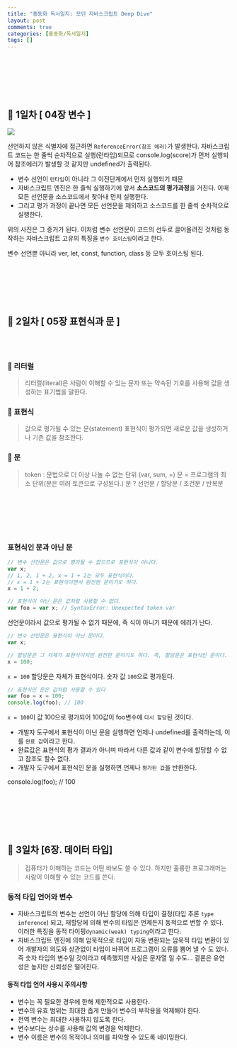 ```yaml
---
title: "홍동화 독서일지: 모던 자바스크립트 Deep Dive"
layout: post
comments: true
categories: [홍동화/독서일지]
tags: []
---
```


<br/><br/><br/><br/><br/>

## 📌 1일차 [ 04장 변수 ]
![](https://velog.velcdn.com/images/fairytale779/post/3e9c1c86-bd5f-4a83-8ea3-9806a9e1b904/image.png)

선언하지 않은 식별자에 접근하면 `ReferenceError(참조 에러)`가 발생한다. 
자바스크립트 코드는 한 줄씩 순차적으로 실행(런타임)되므로 console.log(score)가 먼저 실행되어 참조에러가 발생할 것 같지만 undefined가 출력된다.

- 변수 선언이 `런타임`이 아니라 그 이전단계에서 먼저 실행되기 때문
- 자바스크립트 엔진은 한 줄씩 실행하기에 앞서 **소스코드의 평가과정**을 거친다. 이때 모든 선언문을 소스코드에서 찾아내 먼저 실행한다.
- 그리고 평가 과정이 끝나면 모든 선언문을 제외하고 소스코드를 한 줄씩 순차적으로 실행한다.

위의 사진은 그 증거가 된다.
이처럼 변수 선언문이 코드의 선두로 끌어올려진 것처럼 동작하는 자바스크립트 고유의 특징을 `변수 호이스팅`이라고 한다.

변수 선언뿐 아니라 ver, let, const, function, class 등 모두 호이스팅 된다.


<br/><br/><br/><br/><br/>



## 📌 2일차 [ 05장 표현식과 문 ]

<br/><br/>


### 🌹 리터럴
> 리터럴(literal)은 사람이 이해할 수 있는 문자 또는 약속된 기호를 사용해 값을 생성하는 표기법을 말한다.


### 🌼 표현식

> 값으로 평가될 수 있는 문(statement)
표현식이 평가되면 새로운 값을 생성하거나 기존 값을 참조한다.

### 🌸 문

>token : 문법으로 더 이상 나눌 수 없는 단위 (var, sum, =)
문 = 프로그램의 최소 단위(문은 여러 토큰으로 구성된다.)
문 ? 선언문 / 할당문 / 조건문 / 반복문


<br/><br/><br/><br/><br/>

### 표현식인 문과 아닌 문

```js
// 변수 선언문은 값으로 평가될 수 없으므로 표현식이 아니다.
var x;
// 1, 2, 1 + 2, x = 1 + 2는 모두 표현식이다.
// x = 1 + 2는 표현식이면서 완전한 문이기도 하다.
x = 1 + 2;
```

```js
// 표현식이 아닌 문은 값처럼 사용할 수 없다.
var foo = var x; // SyntaxError: Unexpected token var
```
선언문이라서 값으로 평가될 수 없기 때문에, 즉 식이 아니기 때문에 에러가 난다.

```js
// 변수 선언문은 표현식이 아닌 문이다.
var x;

// 할당문은 그 자체가 표현식이지만 완전한 문이기도 하다. 즉, 할당문은 표현식인 문이다.
x = 100;
```
`x = 100` 할당문은 자체가 표현식이다. 숫자 값 `100`으로 평가된다.

```js
// 표현식인 문은 값처럼 사용할 수 있다
var foo = x = 100;
console.log(foo); // 100
```
`x = 100`이 값 100으로 평가되어 100값이 foo변수에 `다시 할당`된 것이다.

- 개발자 도구에서 표현식이 아닌 문을 실행하면 언제나 undefined를 출력하는데, 이를 `완료 값`이라고 한다.
- 완료값은 표현식의 평가 결과가 아니며 따라서 다른 값과 같이 변수에 할당할 수 없고 참조도 할수 없다.
- 개발자 도구에서 표현식인 문을 실행하면 언제나 `평가된 값`을 반환한다.





console.log(foo); // 100


<br/><br/><br/><br/><br/>


## 📌 3일차 [6장. 데이터 타입]

> 컴퓨터가 이해하는 코드는 어떤 바보도 쓸 수 있다. 하지만 훌륭한 프로그래머는 사람이 이해할 수 있는 코드를 쓴다.

### 동적 타입 언어와 변수

- 자바스크립트의 변수는 선언이 아닌 할당에 의해 타입이 결정(타입 추론 `type inference`) 되고, 재할당에 의해 변수의 타입은 언제든지 동적으로 변할 수 있다. 이러한 특징을 동적 타이핑`dynamic(weak) typing`이라고 한다.
- 자바스크립트 엔진에 의해 암묵적으로 타입이 자동 변환되는 암묵적 타입 변환이 있어 개발자의 의도와 상관없이 타입이 바뀌어 프로그램이 오류를 뿜어 낼 수 도 있다.
즉 숫자 타입의 변수일 것이라고 예측했지만 사실은 문자열 일 수도... 결론은 유연성은 높지만 신뢰성은 떨어진다.


#### 동적 타입 언어 사용시 주의사항

- 변수는 꼭 필요한 경우에 한해 제한적으로 사용한다.
- 변수의 유효 범위는 최대한 좁게 만들어 변수의 부작용을 억제해야 한다.
- 전역 변수는 최대한 사용하지 않도록 한다.
- 변수보다는 상수를 사용해 값의 변경을 억제한다.
- 변수 이름은 변수의 목적이나 의미를 파악할 수 있도록 네이밍한다.
